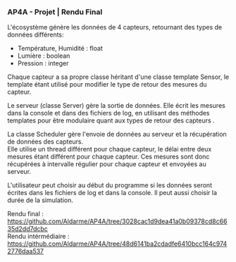 ### AP4A - Projet | Rendu Final

L'écosystème génère les données de 4 capteurs, retournant des types de données différents:
- Température, Humidité : float
- Lumière : boolean
- Pression : integer

Chaque capteur a sa propre classe héritant d'une classe template Sensor, le template étant utilisé pour modifier le type de retour des mesures du capteur.

Le serveur (classe Server) gère la sortie de données. Elle écrit les mesures dans la console et dans des fichiers de log, en utilisant des méthodes templates pour être modulaire quant aux types de retour des capteurs .

La classe Scheduler gère l'envoie de données au serveur et la récupération de données des capteurs.<br/>
Elle utilise un thread différent pour chaque capteur, le délai entre deux mesures étant différent pour chaque capteur. Ces mesures sont donc récupérées à intervalle régulier pour chaque capteur et envoyées au serveur.

L'utilisateur peut choisir au début du programme si les données seront écrites dans les fichiers de log et dans la
console. Il peut aussi choisir la durée de la simulation.

Rendu final : https://github.com/Aldarme/AP4A/tree/3028cac1d9dea41a0b09378cd8c6635d2dd7dcbc <br/>
Rendu intérmédiaire : https://github.com/Aldarme/AP4A/tree/48d6141ba2cdadfe6410bcc164c9742776daa537